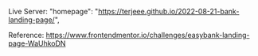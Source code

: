 Live Server:   "homepage": "https://terjeee.github.io/2022-08-21-bank-landing-page/",

Reference: https://www.frontendmentor.io/challenges/easybank-landing-page-WaUhkoDN
